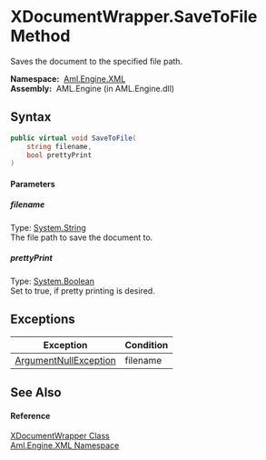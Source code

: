 XDocumentWrapper.SaveToFile Method
==================================
Saves the document to the specified file path.

  **Namespace:**  [Aml.Engine.XML][1]  
  **Assembly:**  AML.Engine (in AML.Engine.dll)

Syntax
------

```csharp
public virtual void SaveToFile(
	string filename,
	bool prettyPrint
)
```

#### Parameters

##### *filename*
Type: [System.String][2]  
The file path to save the document to.

##### *prettyPrint*
Type: [System.Boolean][3]  
Set to true, if pretty printing is desired.


Exceptions
----------

Exception                  | Condition 
-------------------------- | --------- 
[ArgumentNullException][4] | filename  


See Also
--------

#### Reference
[XDocumentWrapper Class][5]  
[Aml.Engine.XML Namespace][1]  

[1]: ../README.md
[2]: https://docs.microsoft.com/dotnet/api/system.string
[3]: https://docs.microsoft.com/dotnet/api/system.boolean
[4]: https://docs.microsoft.com/dotnet/api/system.argumentnullexception
[5]: README.md
[6]: https://www.automationml.org
[7]: ../../icons/logoShade.png
